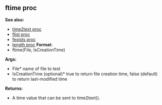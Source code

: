 ## ftime proc
**See also:**
*   [time2text proc](/ref/proc/time2text.md) 
*   [flist proc](/ref/proc/flist.md) 
*   [fexists proc](/ref/proc/fexists.md) 
*   [length proc](/ref/proc/length.md) <!-- -->
**Format:**
*   ftime(File, IsCreationTime)
<!-- -->
**Args:**
*   File* name of file to test
*   IsCreationTime (optional)* true to return file creation time, false
    (default) to return last-modified time
<!-- -->
**Returns:**
*   A time value that can be sent to time2text().
